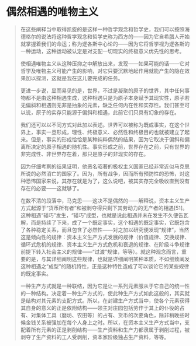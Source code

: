 # 偶然相遇的唯物主义

> 在这些阐释当中取得凯旋的是这样一种哲学观念和哲学史，我们可以按照海德格尔的说法将这种哲学观念和哲学史称为西方的——因为它自希腊人开始就掌握着我们的命运；称为逻各斯中心论的——因为它将哲学视为逻各斯的一种运动，这种运动被认定是对支配一切现实的终极意义优先性的思考。
> 
> 使相遇唯物主义从这种压抑之中解放出来，发现——如果可能的话——它对哲学及唯物主义可能产生的影响，对它只要沉默地起作用就能产生的隐在效果加以探测，这就是我在这儿要完成的任务。
> 
> 更进一步说，显而易见的是，世界，不过是凝聚的原子的世界，其中任何事物都不是由这种相遇生成，这种相遇只是为原子本身赋予其现实性，原子若无偏斜和相遇则无非是抽象的元素，缺乏任何内在性和实存性。我们甚至可以说，原子的实存只能源于偏斜和相遇，此前它们只具有幻象的存在。
> 
> 我们还可以以不同方式对此加以表述。世界可以被称为既成事实，在这个世界上，事实一旦形成，理性、终极意义、必然性和终极目的也就被建立了起来。但是，事实的形成恰恰是某种纯粹偶然的结果，因为它取决于偏斜和偏离所决定的原子相遇的随机性。事实形成之前，世界存在之前，只有世界的非完成性、非世界存在着，那只是原子的非现实的存在。
> 
> 因为仔细考察的结果证明，他恶名昭著的极权主义国家已经非常近似马克思所说的必然消亡的国家了。因为，所有战争，因而所有预防性的恐怖，对这种恐怖国家来说，其存在就是为了，这么说吧，被其实存完全吸收直到没有存在的必要——这就够了。
> 
> 在数不清的段落中，马克思——这决不是偶然的——解释说，资本主义生产方式起源于“货币所有者”和被剥夺得只剩下其劳动力的无产者的相遇[51]。这种相遇“碰巧”发生，“碰巧”成型，也就是说此相遇并未在发生不久便告瓦解，而是持续了下来，成了一个既定事实，这个相遇的既定事实，它既包含了各种稳定关系，而且包含了必然性——对之加以研究便发现“规律”，当然这是倾向性的规律：资本主义生产方式发展的规律（价值规律、交换规律、循环式危机的规律、资本主义生产方式危机和衰退的规律、在阶级斗争规律前提下转入社会主义的规律——“过渡”规律，等等）。就这种观念而言，重要的是，与其详细阐明这些规律，也就是详细阐明某种本质，不如细致阐发这种相遇之“成型”的随机特性，正是这种特性造成了可以谈论它的某些规律的既定事实。
> 
> 一种生产方式就是一种联结，因为它是让一系列元素服从于它自己的统一性的一种结构。决定着一种生产方式的，使此种生产方式如此这般的，其实就是结构对其元素的支配方式。所以，在封建生产方式当中，使各个元素获得其自身的意义的正是依附结构——领主对庄园包括劳作于其上的仆役的占有、对集体工具（磨坊、农田等）的占有、货币的次要角色，除非稍晚些时候金钱关系被强加在每个人身上之时。所以，在资本主义生产方式当中，支配着所有元素的正是剥削结构——生产资料和生产力都隶属于剥削过程，被剥夺了生产资料的工人受剥削，资本家阶级独占生产资料，等等。